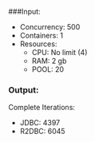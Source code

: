 ###Input:
- Concurrency: 500
- Containers: 1
- Resources:
  - CPU: No limit (4)
  - RAM: 2 gb
  - POOL: 20

### Output:
Complete Iterations:

- JDBC: 4397
- R2DBC: 6045
